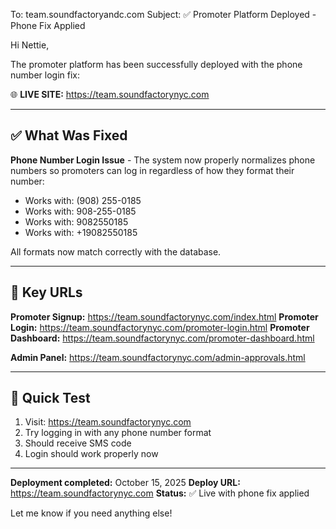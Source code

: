 To: team.soundfactoryandc.com
Subject: ✅ Promoter Platform Deployed - Phone Fix Applied

Hi Nettie,

The promoter platform has been successfully deployed with the phone number login fix:

🌐 **LIVE SITE:** https://team.soundfactorynyc.com

---

## ✅ What Was Fixed

**Phone Number Login Issue** - The system now properly normalizes phone numbers so promoters can log in regardless of how they format their number:
- Works with: (908) 255-0185
- Works with: 908-255-0185  
- Works with: 9082550185
- Works with: +19082550185

All formats now match correctly with the database.

---

## 📱 Key URLs

**Promoter Signup:** https://team.soundfactorynyc.com/index.html
**Promoter Login:** https://team.soundfactorynyc.com/promoter-login.html
**Promoter Dashboard:** https://team.soundfactorynyc.com/promoter-dashboard.html

**Admin Panel:** https://team.soundfactorynyc.com/admin-approvals.html

---

## 🧪 Quick Test

1. Visit: https://team.soundfactorynyc.com
2. Try logging in with any phone number format
3. Should receive SMS code
4. Login should work properly now

---

**Deployment completed:** October 15, 2025
**Deploy URL:** https://team.soundfactorynyc.com
**Status:** ✅ Live with phone fix applied

Let me know if you need anything else!

